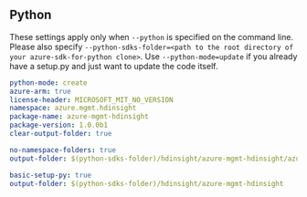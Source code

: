 ## Python

These settings apply only when `--python` is specified on the command line.
Please also specify `--python-sdks-folder=<path to the root directory of your azure-sdk-for-python clone>`.
Use `--python-mode=update` if you already have a setup.py and just want to update the code itself.

``` yaml $(python)
python-mode: create
azure-arm: true
license-header: MICROSOFT_MIT_NO_VERSION
namespace: azure.mgmt.hdinsight
package-name: azure-mgmt-hdinsight
package-version: 1.0.0b1
clear-output-folder: true
```

``` yaml $(python) && $(python-mode) == 'update'
no-namespace-folders: true
output-folder: $(python-sdks-folder)/hdinsight/azure-mgmt-hdinsight/azure/mgmt/hdinsight
```
``` yaml $(python) && $(python-mode) == 'create'
basic-setup-py: true
output-folder: $(python-sdks-folder)/hdinsight/azure-mgmt-hdinsight
```
